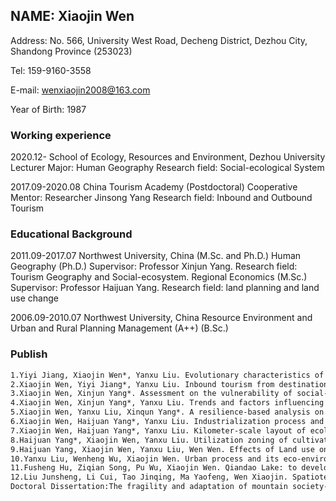 ## NAME: Xiaojin Wen

Address: No. 566, University West Road, Decheng District, Dezhou City, Shandong Province (253023)

Tel: 159-9160-3558 

E-mail: wenxiaojin2008@163.com

Year of Birth: 1987

### Working experience

2020.12-  School of Ecology, Resources and Environment, Dezhou University  Lecturer   Major: Human Geography  Research field: Social-ecological System

2017.09-2020.08  China Tourism Academy (Postdoctoral) Cooperative Mentor: Researcher Jinsong Yang    Research field: Inbound and Outbound Tourism

###  Educational Background

2011.09-2017.07   Northwest University, China (M.Sc. and Ph.D.) 
Human Geography (Ph.D.) Supervisor: Professor Xinjun Yang. Research field: Tourism Geography and Social-ecosystem. Regional Economics (M.Sc.)  Supervisor: Professor Haijuan Yang.  Research field: land planning and land use change

2006.09-2010.07  Northwest University, China  Resource Environment and Urban and Rural Planning Management (A++) (B.Sc.)

### Publish

```markdown
1.Yiyi Jiang, Xiaojin Wen*, Yanxu Liu. Evolutionary characteristics of China's outbound tourism flow in rank-size distribution from 2001 to 2015. Acta Geographica Sinica, 2018, 73(12): 2468-2480.
2.Xiaojin Wen, Yiyi Jiang*, Yanxu Liu. Inbound tourism from destination countries in the “Belt and Road” region and corresponding outbound tourism from China during 2001 to 2015. Resources Science, 2019, 41(5): 931-942
3.Xiaojin Wen, Xinjun Yang*. Assessment on the vulnerability of social-ecological systems in a mountainous city depending on multi-targets adaption. Geographical Research, 2016, 35(2): 299-312.
4.Xiaojin Wen, Xinjun Yang*, Yanxu Liu. Trends and factors influencing vegetation seasonal dynamics in Changwu County on the Loess Plateau. Resources Science, 2016, 38(4): 768-776.
5.Xiaojin Wen, Yanxu Liu, Xinqun Yang*. A resilience-based analysis on the spatial heterogeneity of vegetation restoration and its affecting factors in the construction of eco-cities: a case study of Shangluo, Shaanxi. Acta Ecologica Sinica, 2015, 35(13): 4376-4389 
6.Xiaojin Wen, Haijuan Yang*, Yanxu Liu. Industrialization process and ecological risk pattern in a rich energy region of northern Shaanxi, Northwest China. Chinese Journal of Ecology, 2013, 32(06): 1578-1586
7.Xiaojin Wen, Haijuan Yang*, Yanxu Liu. Kilometer-scale layout of ecological landscape corridors based on terrain factors. Progress in Geography, 2013, 32(02): 298-307
8.Haijuan Yang*, Xiaojin Wen, Yanxu Liu. Utilization zoning of cultivated land based on net primary productivity in Guanzhong-Tianshui Economic Region. Chinese Journal of Eco-Agriculture, 2013, 21(04): 504-510 
9.Haijuan Yang, Xiaojin Wen, Yanxu Liu, Wen Wen. Effects of Land use on Ecological Restoring Force in Qinling Mountainous Region. Bulletin of Soil and Water Conservation, 2012, 32(04): 261-266
10.Yanxu Liu, Wenheng Wu, Xiaojin Wen. Urban process and its eco-environmental impact in Shanxi-Shaanxi-Inner Mongolia energy. Geographical Research, 2013, 32(11): 2009-2020
11.Fusheng Hu, Ziqian Song, Pu Wu, Xiaojin Wen. Qiandao Lake: to develop tourism and enrich people in Qiandao Lake. China Tourism News, 2017-12-18. 
12.Liu Junsheng, Li Cui, Tao Jinqing, Ma Yaofeng, Wen Xiaojin. Spatiotemporal coupling factors and mode of tourism industry, urbanization and ecological environment: A case study of Shaanxi, China. Sustainability, 2019, 11: 4923.
Doctoral Dissertation:The fragility and adaptation of mountain society-ecosystem from the perspective of resilience.
```

